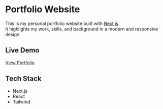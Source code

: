# Portfolio Website

This is my personal portfolio website built with [Next.js](https://nextjs.org/).  
It highlights my work, skills, and background in a modern and responsive design.

## Live Demo
[View Portfolio](https://nafisah-nubah-portfolio.vercel.app/)

## Tech Stack
- Next.js
- React
- Tailwind
